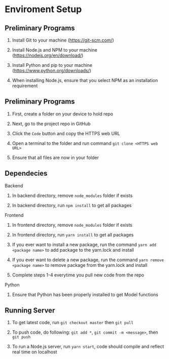 # Enviroment Setup

## Preliminary Programs
1. Install Git to your machine (https://git-scm.com/)

2. Install Node.js and NPM to your machine (https://nodejs.org/en/download/)

3. Install Python and pip to your machine (https://www.python.org/downloads/)


1. When installing Node.js, ensure that you select NPM as an installation requirement


## Preliminary Programs
1. First, create a folder on your device to hold repo

2. Next, go to the project repo in GitHub

3. Click the `Code` button and copy the HTTPS web URL

4. Open a terminal to the folder and run command `git clone <HTTPS web URL>`

5. Ensure that all files are now in your folder


## Dependecies
Backend
1. In backend directory, remove `node_modules` folder if exists

2. In backend directory, run `npm install` to get all packages

Frontend

1. In frontend directory, remove `node_modules` folder if exists 

2. In frontend directory, run `yarn install` to get all packages

3. If you ever want to install a new package, run the command `yarn add <package name>` to add package to the yarn.lock and install

4. If you ever want to delete a new package, run the command `yarn remove <package name>` to remove package from the yarn.lock and install

5. Complete steps 1-4 everytime you pull new code from the repo

Python

1. Ensure that Python has been properly installed to get Model functions

## Running Server
1. To get latest code, run `git checkout master` then `git pull`

2. To push code, do following:
`git add *`, `git commit -m <message>`, then `git push`

3. To run a Node.js server, run `yarn start`, code should compile and reflect real time on localhost